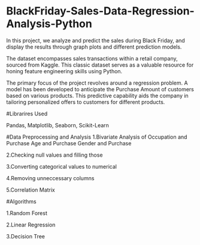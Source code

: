 # BlackFriday-Sales-Data-Regression-Analysis-Python

In this project, we analyze and predict the sales during Black Friday, and display the results through graph plots and different prediction models.

The dataset encompasses sales transactions within a retail company, sourced from Kaggle. This classic dataset serves as a valuable resource for honing feature engineering skills using Python.

The primary focus of the project revolves around a regression problem. A model has been developed to anticipate the Purchase Amount of customers based on various products. This predictive capability aids the company in tailoring personalized offers to customers for different products.

#Librarires Used

Pandas,
Matplotlib,
Seaborn,
Scikit-Learn

#Data Preprocessing and Analysis
1.Bivariate Analysis of 
      Occupation and Purchase
      Age and Purchase
      Gender and Purchase
      
2.Checking null values and filling those

3.Converting categorical values to numerical

4.Removing unneccessary columns

5.Correlation Matrix

#Algorithms

1.Random Forest

2.Linear Regression

3.Decision Tree
